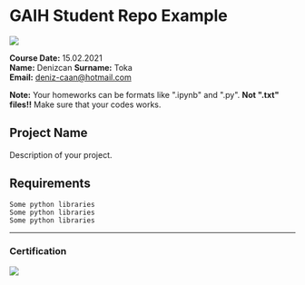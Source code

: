 # GAIH Student Repo Example
![](img/logo.png)

**Course Date:** 15.02.2021  
**Name:** Denizcan 
**Surname:** Toka  
**Email:** deniz-caan@hotmail.com  

**Note:** Your homeworks can be formats like ".ipynb" and ".py". **Not ".txt" files!!** Make sure that your codes works.  

## Project Name
Description of your project.

## Requirements
```
Some python libraries
Some python libraries
Some python libraries
```
---

### Certification
![](img/certificate_ex.png)

